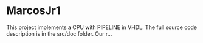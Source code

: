 # MarcosJr1
This project implements a CPU with PIPELINE in VHDL. The full source code description is in the src/doc folder. Our r…

